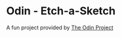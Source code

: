 # Odin - Etch-a-Sketch

A fun project provided by [The Odin Project](https://www.theodinproject.com/)